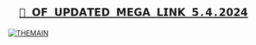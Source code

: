 ## <p align="center"><samp>[🔗   𝗢𝗙 𝗨𝗣𝗗𝗔𝗧𝗘𝗗 𝗠𝗘𝗚𝗔 𝗟𝗜𝗡𝗞 𝟱.𝟰.𝟮𝟬𝟮𝟰](https://rentry.co/megadrops)</samp></p>
[![THEMAIN](https://github.com/Sam0Q/OFL/assets/166151596/89086fc6-6406-42a2-b2ee-50c0c9a2439c)](https://onlymega.xyz/megadrops)
